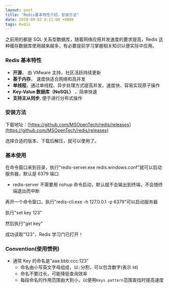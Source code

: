 ```yaml
---
layout: post
title: "Redis基本特性介绍、安装方法"
date: 2018-09-02 8:11:00 +0800
tags: Redis
---
```


之前用的都是 SQL 关系型数据库，随着网络应用并发速度的要求提高，Redis 这种缓存数据库使用越来越多，有必要提前学习掌握相关知识以便实际中应用。

### Redis 基本特性

- **开源**， 由 VMware 主持，社区活跃持续更新
- **基于内存**， 速度快适合网络和高并发
- **单线程**，通过单线程、异步处理方式提高并发，速度快、容易实现原子操作
- **Key-Value 数据库（NoSQL）** ，简单快速
- **支持主从同步**, 便于进行分布式操作

### 安装方法

下载地址：[https://github.com/MSOpenTech/redis/releases](https://github.com/MSOpenTech/redis/releases)

选择合适的版本、下载后解压，就可以使用了。

### 基本使用

在命令窗口来到目录，执行"redis-server.exe redis.windows.conf"就可以启动服务器，默认是 6379 端口

- redis-server 不需要用 nohup 命令启动，默认就不会输出到终端，不会随终端退出而中断

再开一个命令窗口，执行"redis-cli.exe -h 127.0.0.1 -p 6379"可以启动服务器

执行"set key 123"

然后执行"get key"

成功读取"123"，Redis 学习门已打开！

### Convention(使用惯例)

- 通常 Key 的命名是"aaa:bbb:ccc:123"
  - 命名由小写英文字母组成，以`:`分割，可以包含数字(表示 Id)
  - 命名不要过长，可能降低查询效率
  - 每段命名的作用范围由大到小，以便用`Keys pattern`范围查找时提高速度
